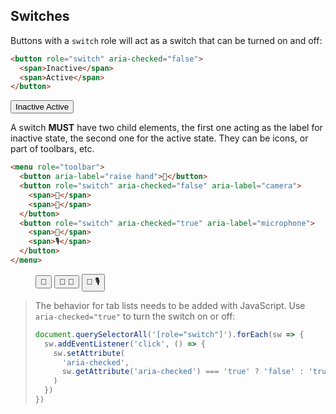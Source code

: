 <section>

# Switches

Buttons with a `switch` role will act as a switch that can be turned on and off:

```html
<button role="switch" aria-checked="false">
  <span>Inactive</span>
  <span>Active</span>
</button>
```

<div role="presentation">
  <button role="switch" aria-checked="false">
    <span>Inactive</span>
    <span>Active</span>
  </button>
</div>

A switch **MUST** have two child elements, the first one acting as the label for inactive state, the second one for the active state. They can be icons, or part of toolbars, etc.

```html
<menu role="toolbar">
  <button aria-label="raise hand">🤚</button>
  <button role="switch" aria-checked="false" aria-label="camera">
    <span>🎦</span>
    <span>🎥</span>
  </button>
  <button role="switch" aria-checked="true" aria-label="microphone">
    <span>🎤</span>
    <span>🎙</span>
  </button>
</menu>
```

<div role="presentation">
  <menu role="toolbar">
    <button aria-label="raise hand" class="icon">🤚</button>
    <button role="switch" aria-checked="false" class="icon" aria-label="camera">
      <span>🎦</span>
      <span>🎥</span>
    </button>
    <button role="switch" aria-checked="true" class="icon" aria-label="microphone">
      <span>🎤</span>
      <span>🎙</span>
    </button>
  </menu>
</div>

> The behavior for tab lists needs to be added with JavaScript. Use `aria-checked="true"` to turn the switch on or off:
> ```js
> document.querySelectorAll('[role="switch"]').forEach(sw => {
>   sw.addEventListener('click', () => {
>     sw.setAttribute(
>       'aria-checked',
>       sw.getAttribute('aria-checked') === 'true' ? 'false' : 'true'
>     )
>   }) 
> })

</section>